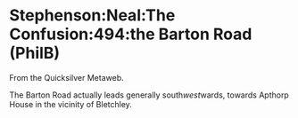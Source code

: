
# Stephenson:Neal:The Confusion:494:the Barton Road (PhilB)

From the Quicksilver Metaweb.

The Barton Road actually leads generally south*west*wards, towards Apthorp House in the vicinity of Bletchley.

